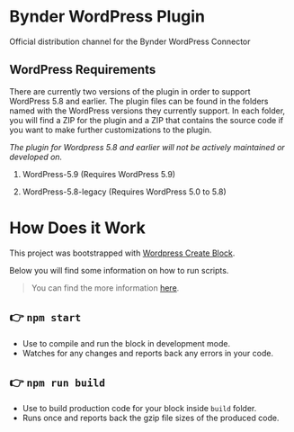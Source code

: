 # Bynder WordPress Plugin

Official distribution channel for the Bynder WordPress Connector

## WordPress Requirements

There are currently two versions of the plugin in order to support WordPress 5.8 and earlier. The plugin files can be found in the folders named with the WordPress versions they currently support. In each folder, you will find a ZIP for the plugin and a ZIP that contains the source code if you want to make further customizations to the plugin.  

_The plugin for Wordpress 5.8 and earlier will not be actively maintained or developed on._ 

1. WordPress-5.9 (Requires WordPress 5.9)

2. WordPress-5.8-legacy (Requires WordPress 5.0 to 5.8)

# How Does it Work

This project was bootstrapped with [Wordpress Create Block](https://github.com/WordPress/gutenberg/blob/1f92999896beb98a572f46722e35b31b1de8d547/packages/create-block/README.md).

Below you will find some information on how to run scripts.

> You can find the more information [here](https://developer.wordpress.org/block-editor/reference-guides/packages/packages-create-block/).

## 👉 `npm start`

- Use to compile and run the block in development mode.
- Watches for any changes and reports back any errors in your code.

## 👉 `npm run build`

- Use to build production code for your block inside `build` folder.
- Runs once and reports back the gzip file sizes of the produced code.
